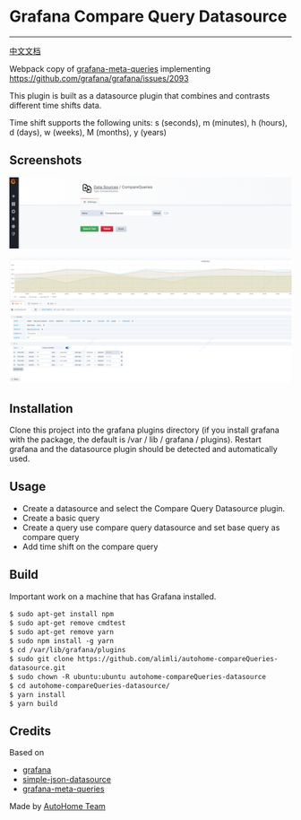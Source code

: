 # Grafana Compare Query Datasource

---

[中文文档](https://github.com/AutohomeCorp/autohome-compareQueries-datasource/blob/master/README_zh.md)

Webpack copy of [grafana-meta-queries](https://github.com/GoshPosh/grafana-meta-queries) implementing https://github.com/grafana/grafana/issues/2093

This plugin is built as a datasource plugin that combines and contrasts different time shifts data.

Time shift supports the following units: s (seconds), m (minutes), h (hours), d (days), w (weeks), M (months), y (years)

## Screenshots

![Screenshot1](https://raw.githubusercontent.com/AutohomeCorp/autohome-compareQueries-datasource/master/img/step-1.png)

![Screenshot2](https://raw.githubusercontent.com/AutohomeCorp/autohome-compareQueries-datasource/master/img/step-2.png)

## Installation

Clone this project into the grafana plugins directory (if you install grafana with the package, the default is /var / lib / grafana / plugins). Restart grafana and the datasource plugin should be detected and automatically used.

## Usage

- Create a datasource and select the Compare Query Datasource plugin.
- Create a basic query
- Create a query use compare query datasource and set base query as compare query
- Add time shift on the compare query

## Build

Important work on a machine that has Grafana installed.
```
$ sudo apt-get install npm
$ sudo apt-get remove cmdtest
$ sudo apt-get remove yarn
$ sudo npm install -g yarn
$ cd /var/lib/grafana/plugins
$ sudo git clone https://github.com/alimli/autohome-compareQueries-datasource.git
$ sudo chown -R ubuntu:ubuntu autohome-compareQueries-datasource
$ cd autohome-compareQueries-datasource/
$ yarn install
$ yarn build
```

## Credits

Based on

- [grafana](https://github.com/grafana/grafana)
- [simple-json-datasource](https://github.com/grafana/simple-json-datasource)
- [grafana-meta-queries](https://github.com/GoshPosh/grafana-meta-queries)

Made by [AutoHome Team](https://github.com/AutohomeCorp)
